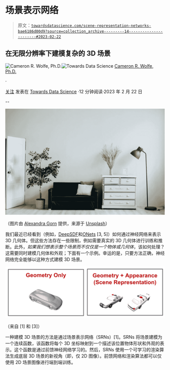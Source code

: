 # 场景表示网络

> 原文：[`towardsdatascience.com/scene-representation-networks-bae6186d00d9?source=collection_archive---------14-----------------------#2023-02-22`](https://towardsdatascience.com/scene-representation-networks-bae6186d00d9?source=collection_archive---------14-----------------------#2023-02-22)

## 在无限分辨率下建模复杂的 3D 场景

[](https://wolfecameron.medium.com/?source=post_page-----bae6186d00d9--------------------------------)![Cameron R. Wolfe, Ph.D.](https://wolfecameron.medium.com/?source=post_page-----bae6186d00d9--------------------------------)[](https://towardsdatascience.com/?source=post_page-----bae6186d00d9--------------------------------)![Towards Data Science](https://towardsdatascience.com/?source=post_page-----bae6186d00d9--------------------------------) [Cameron R. Wolfe, Ph.D.](https://wolfecameron.medium.com/?source=post_page-----bae6186d00d9--------------------------------)

·

[关注](https://medium.com/m/signin?actionUrl=https%3A%2F%2Fmedium.com%2F_%2Fsubscribe%2Fuser%2F28aa6026c553&operation=register&redirect=https%3A%2F%2Ftowardsdatascience.com%2Fscene-representation-networks-bae6186d00d9&user=Cameron+R.+Wolfe%2C+Ph.D.&userId=28aa6026c553&source=post_page-28aa6026c553----bae6186d00d9---------------------post_header-----------) 发表在 [Towards Data Science](https://towardsdatascience.com/?source=post_page-----bae6186d00d9--------------------------------) ·12 分钟阅读·2023 年 2 月 22 日[](https://medium.com/m/signin?actionUrl=https%3A%2F%2Fmedium.com%2F_%2Fvote%2Ftowards-data-science%2Fbae6186d00d9&operation=register&redirect=https%3A%2F%2Ftowardsdatascience.com%2Fscene-representation-networks-bae6186d00d9&user=Cameron+R.+Wolfe%2C+Ph.D.&userId=28aa6026c553&source=-----bae6186d00d9---------------------clap_footer-----------)

--

[](https://medium.com/m/signin?actionUrl=https%3A%2F%2Fmedium.com%2F_%2Fbookmark%2Fp%2Fbae6186d00d9&operation=register&redirect=https%3A%2F%2Ftowardsdatascience.com%2Fscene-representation-networks-bae6186d00d9&source=-----bae6186d00d9---------------------bookmark_footer-----------)![](img/b9e69450b3fa7f9dc92eb4c50cf7c7bc.png)

（图片由 [Alexandra Gorn](https://unsplash.com/@alexagorn?utm_source=unsplash&utm_medium=referral&utm_content=creditCopyText) 提供，来源于 [Unsplash](https://unsplash.com/s/photos/living-room?utm_source=unsplash&utm_medium=referral&utm_content=creditCopyText)）

我们最近已经看到（例如，[DeepSDF](https://cameronrwolfe.substack.com/p/3d-generative-modeling-with-deepsdf)和[ONets](https://cameronrwolfe.substack.com/p/shape-reconstruction-with-onets) [3, 5]）如何通过神经网络来表示 3D 几何体。但这些方法存在一些限制，例如需要真实的 3D 几何体进行训练和推断。此外，*如果我们想表示整个场景而不仅仅是一个物体或几何体*，该如何处理？这需要同时建模几何体和外观；下面有一个示例。幸运的是，只要方法正确，神经网络完全能够以这种方式建模 3D 场景。

![](img/0c7b3bc733de45910ed93862eab0bc9f.png)

（来自 [1] 和 [3]）

一种建模 3D 场景的方法是通过场景表示网络（SRNs）[1]。SRNs 将场景建模为一个连续函数，该函数将每个 3D 坐标映射到一个描述该位置物体形状和外观的表示。这个函数是通过前馈神经网络学习的。然后，SRNs 使用一个可学习的渲染算法生成底层 3D 场景的新视角（即，仅 2D 图像）。前馈网络和渲染算法都可以仅使用 2D 场景图像进行端到端训练。
